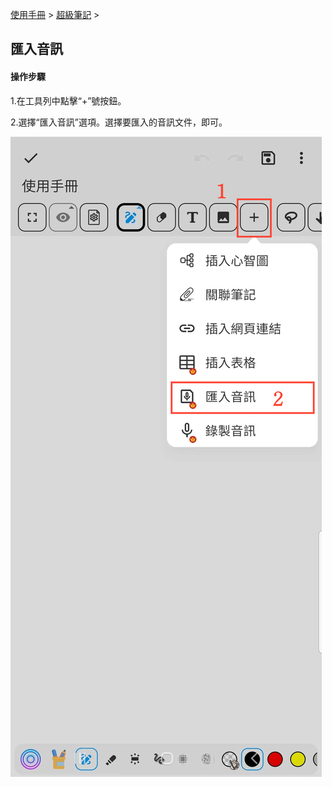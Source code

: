 [使用手冊](/dragonnest/drawnote/manual/zh-tw) > [超級筆記](/dragonnest/drawnote/manual/zh-tw/super_note) >

匯入音訊
---
#### 操作步驟

1.在工具列中點擊“+”號按鈕。

2.選擇“匯入音訊”選項。選擇要匯入的音訊文件，即可。

![](imgs/import_audio1.png)
